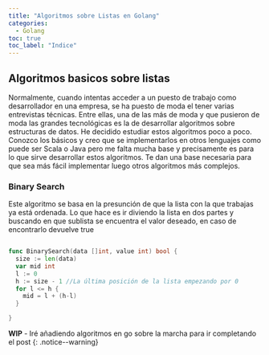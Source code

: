 ```yaml
---
title: "Algoritmos sobre Listas en Golang"
categories: 
  - Golang
toc: true
toc_label: "Indice"
---
```


## Algoritmos basicos sobre listas

Normalmente, cuando intentas acceder a un puesto de trabajo como desarrollador en una empresa, se ha puesto de moda el tener varias entrevistas técnicas. Entre ellas, una de las más de moda y que pusieron de moda las grandes tecnológicas es la de desarrollar algoritmos sobre estructuras de datos.
He decidido estudiar estos algoritmos poco a poco. Conozco los básicos y creo que se implementarlos en otros lenguajes como puede ser Scala o Java pero me falta mucha base y precisamente es para lo que sirve desarrollar estos algoritmos. Te dan una base necesaria para que sea más fácil implementar luego otros algoritmos más complejos.

### Binary Search

Este algoritmo se basa en la presunción de que la lista con la que trabajas ya está ordenada. Lo que hace es ir diviendo la lista en dos partes y buscando en que sublista se encuentra el valor deseado, en caso de encontrarlo devuelve true

``` go

func BinarySearch(data []int, value int) bool {
  size := len(data)
  var mid int
  l := 0
  h := size - 1 //La última posición de la lista empezando por 0
  for l <= h {
    mid = l + (h-l)
  } 

}

```
**WIP** - Iré añadiendo algoritmos en go sobre la marcha para ir completando el post
{: .notice--warning}